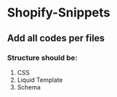 # Shopify-Snippets

## Add all codes per files

### Structure should be:
1. CSS
2. Liquid Template
3. Schema
